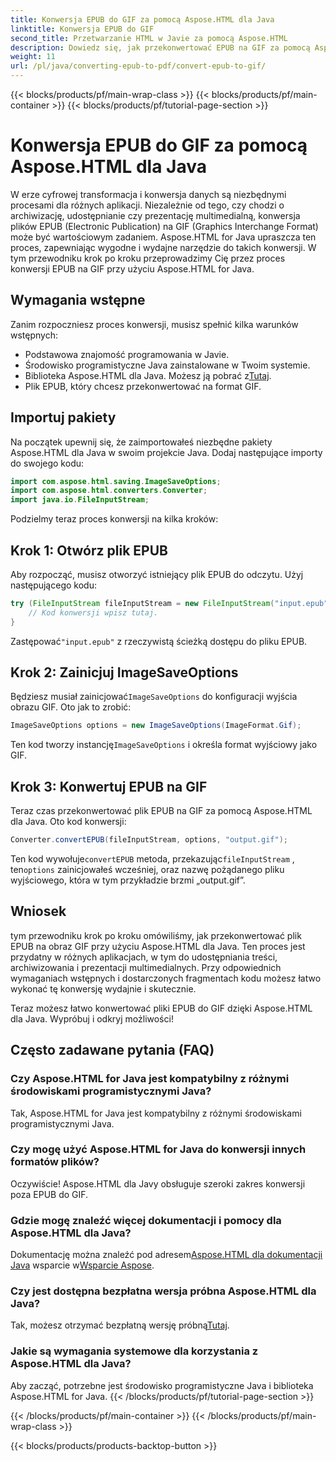 ```yaml
---
title: Konwersja EPUB do GIF za pomocą Aspose.HTML dla Java
linktitle: Konwersja EPUB do GIF
second_title: Przetwarzanie HTML w Javie za pomocą Aspose.HTML
description: Dowiedz się, jak przekonwertować EPUB na GIF za pomocą Aspose.HTML dla Java. Łatwy i wydajny proces konwersji dla wszystkich Twoich potrzeb multimedialnych.
weight: 11
url: /pl/java/converting-epub-to-pdf/convert-epub-to-gif/
---
```


{{< blocks/products/pf/main-wrap-class >}}
{{< blocks/products/pf/main-container >}}
{{< blocks/products/pf/tutorial-page-section >}}

# Konwersja EPUB do GIF za pomocą Aspose.HTML dla Java


W erze cyfrowej transformacja i konwersja danych są niezbędnymi procesami dla różnych aplikacji. Niezależnie od tego, czy chodzi o archiwizację, udostępnianie czy prezentację multimedialną, konwersja plików EPUB (Electronic Publication) na GIF (Graphics Interchange Format) może być wartościowym zadaniem. Aspose.HTML for Java upraszcza ten proces, zapewniając wygodne i wydajne narzędzie do takich konwersji. W tym przewodniku krok po kroku przeprowadzimy Cię przez proces konwersji EPUB na GIF przy użyciu Aspose.HTML for Java.

## Wymagania wstępne

Zanim rozpoczniesz proces konwersji, musisz spełnić kilka warunków wstępnych:

- Podstawowa znajomość programowania w Javie.
- Środowisko programistyczne Java zainstalowane w Twoim systemie.
-  Biblioteka Aspose.HTML dla Java. Możesz ją pobrać z[Tutaj](https://releases.aspose.com/html/java/).
- Plik EPUB, który chcesz przekonwertować na format GIF.

## Importuj pakiety

Na początek upewnij się, że zaimportowałeś niezbędne pakiety Aspose.HTML dla Java w swoim projekcie Java. Dodaj następujące importy do swojego kodu:

```java
import com.aspose.html.saving.ImageSaveOptions;
import com.aspose.html.converters.Converter;
import java.io.FileInputStream;
```

Podzielmy teraz proces konwersji na kilka kroków:

## Krok 1: Otwórz plik EPUB

Aby rozpocząć, musisz otworzyć istniejący plik EPUB do odczytu. Użyj następującego kodu:

```java
try (FileInputStream fileInputStream = new FileInputStream("input.epub")) {
    // Kod konwersji wpisz tutaj.
}
```

 Zastępować`"input.epub"` z rzeczywistą ścieżką dostępu do pliku EPUB.

## Krok 2: Zainicjuj ImageSaveOptions

 Będziesz musiał zainicjować`ImageSaveOptions` do konfiguracji wyjścia obrazu GIF. Oto jak to zrobić:

```java
ImageSaveOptions options = new ImageSaveOptions(ImageFormat.Gif);
```

 Ten kod tworzy instancję`ImageSaveOptions` i określa format wyjściowy jako GIF.

## Krok 3: Konwertuj EPUB na GIF

Teraz czas przekonwertować plik EPUB na GIF za pomocą Aspose.HTML dla Java. Oto kod konwersji:

```java
Converter.convertEPUB(fileInputStream, options, "output.gif");
```

 Ten kod wywołuje`convertEPUB` metoda, przekazując`fileInputStream` , ten`options` zainicjowałeś wcześniej, oraz nazwę pożądanego pliku wyjściowego, która w tym przykładzie brzmi „output.gif”. 

## Wniosek

tym przewodniku krok po kroku omówiliśmy, jak przekonwertować plik EPUB na obraz GIF przy użyciu Aspose.HTML dla Java. Ten proces jest przydatny w różnych aplikacjach, w tym do udostępniania treści, archiwizowania i prezentacji multimedialnych. Przy odpowiednich wymaganiach wstępnych i dostarczonych fragmentach kodu możesz łatwo wykonać tę konwersję wydajnie i skutecznie.

Teraz możesz łatwo konwertować pliki EPUB do GIF dzięki Aspose.HTML dla Java. Wypróbuj i odkryj możliwości!

## Często zadawane pytania (FAQ)

### Czy Aspose.HTML for Java jest kompatybilny z różnymi środowiskami programistycznymi Java?
Tak, Aspose.HTML for Java jest kompatybilny z różnymi środowiskami programistycznymi Java.

### Czy mogę użyć Aspose.HTML for Java do konwersji innych formatów plików?
Oczywiście! Aspose.HTML dla Javy obsługuje szeroki zakres konwersji poza EPUB do GIF.

### Gdzie mogę znaleźć więcej dokumentacji i pomocy dla Aspose.HTML dla Java?
 Dokumentację można znaleźć pod adresem[Aspose.HTML dla dokumentacji Java](https://reference.aspose.com/html/java/) wsparcie w[Wsparcie Aspose](https://forum.aspose.com/).

### Czy jest dostępna bezpłatna wersja próbna Aspose.HTML dla Java?
 Tak, możesz otrzymać bezpłatną wersję próbną[Tutaj](https://releases.aspose.com/).

### Jakie są wymagania systemowe dla korzystania z Aspose.HTML dla Java?
Aby zacząć, potrzebne jest środowisko programistyczne Java i biblioteka Aspose.HTML for Java.
{{< /blocks/products/pf/tutorial-page-section >}}

{{< /blocks/products/pf/main-container >}}
{{< /blocks/products/pf/main-wrap-class >}}

{{< blocks/products/products-backtop-button >}}
